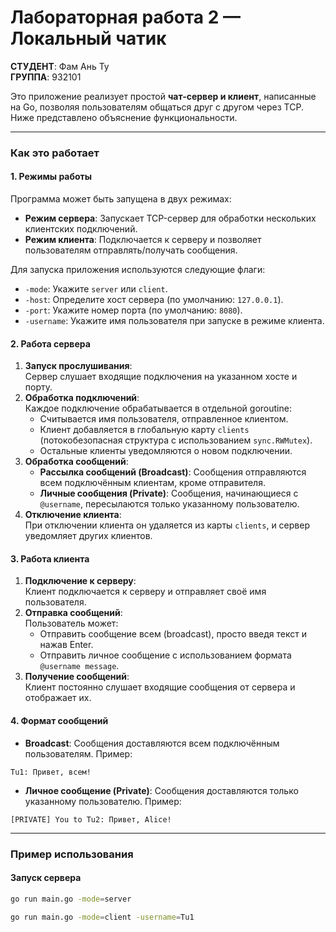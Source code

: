 # Лабораторная работа 2 — Локальный чатик

**СТУДЕНТ**: Фам Ань Ту  
**ГРУППА**: 932101  

Это приложение реализует простой **чат-сервер и клиент**, написанные на Go, позволяя пользователям общаться друг с другом через TCP. Ниже представлено объяснение функциональности.

---
### **Как это работает**

#### **1. Режимы работы**
Программа может быть запущена в двух режимах:
- **Режим сервера**: Запускает TCP-сервер для обработки нескольких клиентских подключений.
- **Режим клиента**: Подключается к серверу и позволяет пользователям отправлять/получать сообщения.

Для запуска приложения используются следующие флаги:
- `-mode`: Укажите `server` или `client`.
- `-host`: Определите хост сервера (по умолчанию: `127.0.0.1`).
- `-port`: Укажите номер порта (по умолчанию: `8080`).
- `-username`: Укажите имя пользователя при запуске в режиме клиента.

#### **2. Работа сервера**
1. **Запуск прослушивания**:  
   Сервер слушает входящие подключения на указанном хосте и порту.
2. **Обработка подключений**:  
   Каждое подключение обрабатывается в отдельной goroutine:
   - Считывается имя пользователя, отправленное клиентом.
   - Клиент добавляется в глобальную карту `clients` (потокобезопасная структура с использованием `sync.RWMutex`).
   - Остальные клиенты уведомляются о новом подключении.
3. **Обработка сообщений**:
   - **Рассылка сообщений (Broadcast)**: Сообщения отправляются всем подключённым клиентам, кроме отправителя.
   - **Личные сообщения (Private)**: Сообщения, начинающиеся с `@username`, пересылаются только указанному пользователю.
4. **Отключение клиента**:  
   При отключении клиента он удаляется из карты `clients`, и сервер уведомляет других клиентов.

#### **3. Работа клиента**
1. **Подключение к серверу**:  
   Клиент подключается к серверу и отправляет своё имя пользователя.
2. **Отправка сообщений**:  
   Пользователь может:
   - Отправить сообщение всем (broadcast), просто введя текст и нажав Enter.
   - Отправить личное сообщение с использованием формата `@username message`.
3. **Получение сообщений**:  
   Клиент постоянно слушает входящие сообщения от сервера и отображает их.

#### **4. Формат сообщений**
- **Broadcast**: Сообщения доставляются всем подключённым пользователям. Пример:
```
Tu1: Привет, всем!
```
- **Личное сообщение (Private)**: Сообщения доставляются только указанному пользователю. Пример:
```
[PRIVATE] You to Tu2: Привет, Alice!
```

---

### **Пример использования**

#### **Запуск сервера**
```bash
go run main.go -mode=server
```
```bash
go run main.go -mode=client -username=Tu1
```